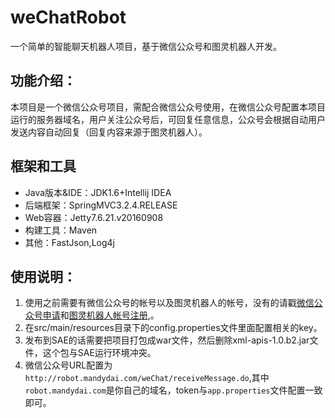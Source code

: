 # weChatRobot
一个简单的智能聊天机器人项目，基于微信公众号和图灵机器人开发。

## 功能介绍：
  本项目是一个微信公众号项目，需配合微信公众号使用，在微信公众号配置本项目运行的服务器域名，用户关注公众号后，可回复任意信息，公众号会根据自动用户发送内容自动回复（回复内容来源于图灵机器人）。
  
## 框架和工具
+ Java版本&IDE：JDK1.6+Intellij IDEA
+ 后端框架：SpringMVC3.2.4.RELEASE
+ Web容器：Jetty7.6.21.v20160908
+ 构建工具：Maven
+ 其他：FastJson,Log4j

## 使用说明：
1. 使用之前需要有微信公众号的帐号以及图灵机器人的帐号，没有的请戳[微信公众号申请](https://mp.weixin.qq.com/cgi-bin/readtemplate?t=register/step1_tmpl&lang=zh_CN)和[图灵机器人帐号注册](http://tuling123.com/register/email.jhtml),。
2. 在src/main/resources目录下的config.properties文件里面配置相关的key。
3. 发布到SAE的话需要把项目打包成war文件，然后删除xml-apis-1.0.b2.jar文件，这个包与SAE运行环境冲突。
4. 微信公众号URL配置为`http://robot.mandydai.com/weChat/receiveMessage.do`,其中`robot.mandydai.com`是你自己的域名，token与`app.properties`文件配置一致即可。
